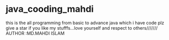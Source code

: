 # java_cooding_mahdi
this is the all programming from basic to advance java which i have code plz give a star if you like my stufffs...love yourself and respect to others///////
AUTHOR :MD.MAHDI ISLAM		

